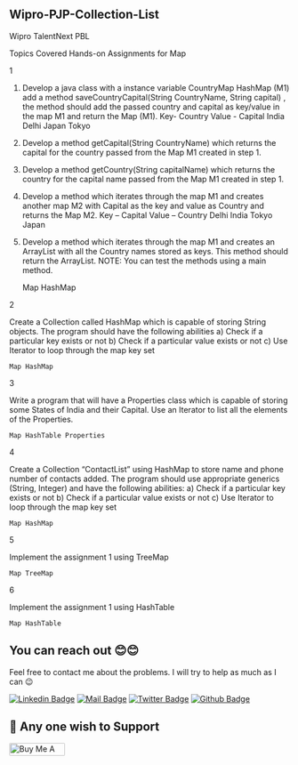 ## Wipro-PJP-Collection-List

Wipro TalentNext PBL

Topics Covered Hands-on Assignments for Map

1 	

 1. Develop a java class with a instance variable CountryMap  HashMap (M1)  add a method saveCountryCapital(String CountryName, String capital) , the method should add the passed country and capital as key/value in the map M1 and return the Map (M1).
Key- Country                          Value - Capital
India                                                   Delhi
Japan                                                Tokyo
2. Develop a method getCapital(String CountryName) which returns the capital for the country passed from the Map M1 created in step 1.
3. Develop a method getCountry(String capitalName) which returns the country for the capital name passed from the Map M1 created in step 1.
4. Develop a method which iterates through the map M1 and creates another map M2 with Capital as the key and value as Country and returns the Map M2.
Key – Capital                    Value – Country
Delhi                                           India
Tokyo                                        Japan
5. Develop a method which iterates through the map M1 and creates an ArrayList with all the Country names stored as keys. This method should return the ArrayList.
NOTE: You can test the methods using a main method.

	Map HashMap 	

2 	

 Create a Collection called HashMap which is capable of storing String objects. The program should have the following abilities
a) Check if a particular key exists or not 
b) Check if a particular value exists or not 
c) Use Iterator to loop through the map key set

	Map HashMap 	

3 	

 Write a program that will have a Properties class which is capable of storing some States of India and their Capital. Use an Iterator to list all the elements of the Properties.

	Map HashTable Properties 	

4 	

 Create a Collection “ContactList” using HashMap to store name and phone number of contacts added. The program should use appropriate generics (String, Integer) and have the following abilities:
a) Check if a particular key exists or not 
b) Check if a particular value exists or not 
c) Use Iterator to loop through the map key set

	Map HashMap 	

5 	

 Implement the assignment 1 using TreeMap

	Map TreeMap 	

6 	

 Implement the assignment 1 using HashTable

	Map HashTable 	

## You can reach out 😊😊
Feel free to contact me about the problems. I will try to help as much as I can 😉

[![Linkedin Badge](https://img.shields.io/badge/linkedin-%230077B5.svg?&style=for-the-badge&logo=linkedin&logoColor=white)](https://www.linkedin.com/in/ajf013-francis-cruz/)
[![Mail Badge](https://img.shields.io/badge/email-c14438?style=for-the-badge&logo=Gmail&logoColor=white&link=mailto:furkanozbek1995@gmail.com)](mailto:cruzmma2021@gmail.com)
[![Twitter Badge](https://img.shields.io/badge/twitter-1DA1F2?style=for-the-badge&logo=twitter&logoColor=white)](https://twitter.com/Itsme_Ajf013)
[![Github Badge](https://img.shields.io/badge/github-333?style=for-the-badge&logo=github&logoColor=white)](https://github.com/ajf013)

## 🙏 Any one wish to Support

  <a href="https://www.buymeacoffee.com/ajf013" target="_blank"><img src="https://cdn.buymeacoffee.com/buttons/default-orange.png" alt="Buy Me A Coffee" height="23" width="100" style="border-radius:2px" />
</p>
